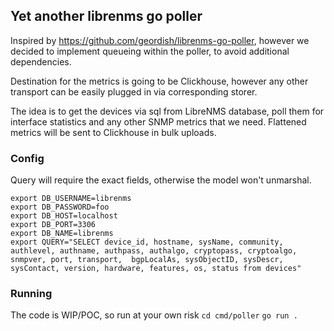 ## Yet another librenms go poller

Inspired by https://github.com/geordish/librenms-go-poller, however we decided
to implement queueing within the poller, to avoid additional dependencies.

Destination for the metrics is going to be Clickhouse, however any other
transport can be easily plugged in via corresponding storer.

The idea is to get the devices via sql from LibreNMS database, poll them for
interface statistics and any other SNMP metrics that we need.
Flattened metrics will be sent to Clickhouse in bulk uploads.

### Config

Query will require the exact fields, otherwise the model won't unmarshal.

```
export DB_USERNAME=librenms
export DB_PASSWORD=foo
export DB_HOST=localhost
export DB_PORT=3306
export DB_NAME=librenms
export QUERY="SELECT device_id, hostname, sysName, community, authlevel, authname, authpass, authalgo, cryptopass, cryptoalgo, snmpver, port, transport,  bgpLocalAs, sysObjectID, sysDescr, sysContact, version, hardware, features, os, status from devices"
```


### Running

The code is WIP/POC, so run at your own risk
`cd cmd/poller`
`go run .`
